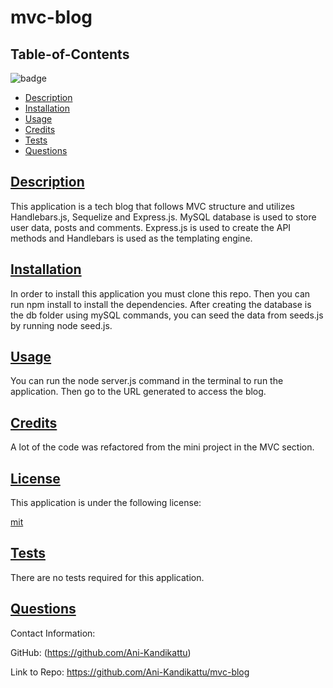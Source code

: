 # mvc-blog

## Table-of-Contents

![badge](https://img.shields.io/badge/license-mit-brightgreen)

- [Description](#description)
- [Installation](#installation)
- [Usage](#usage)
- [Credits](#credits)
- [Tests](#tests)
- [Questions](#questions)

## [Description](#table-of-contents)

This application is a tech blog that follows MVC structure and utilizes Handlebars.js, Sequelize and Express.js. MySQL database is used to store user data, posts and comments. Express.js is used to create the API methods and Handlebars is used as the templating engine.

## [Installation](#table-of-contents)

In order to install this application you must clone this repo. Then you can run npm install to install the dependencies. After creating the database is the db folder using mySQL commands, you can seed the data from seeds.js by running node seed.js.

## [Usage](#table-of-contents)

You can run the node server.js command in the terminal to run the application. Then go to the URL generated to access the blog.

## [Credits](#table-of-contents)

A lot of the code was refactored from the mini project in the MVC section.

## [License](#table-of-contents)

This application is under the following license:

[mit](https://choosealicense.com/licenses/mit)

## [Tests](#table-of-contents)

There are no tests required for this application. 

## [Questions](#table-of-contents)

Contact Information:

GitHub: (https://github.com/Ani-Kandikattu)

Link to Repo: https://github.com/Ani-Kandikattu/mvc-blog
